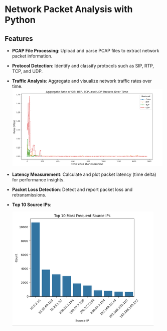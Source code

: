 # Network Packet Analysis with Python

## Features

- **PCAP File Processing**: Upload and parse PCAP files to extract network packet information.

- **Protocol Detection**: Identify and classify protocols such as SIP, RTP, TCP, and UDP.

- **Traffic Analysis**: Aggregate and visualize network traffic rates over time.
  ![Traffic Analysis](https://github.com/Salahbendary/Network-Packet-Analysis-with-Python/blob/main/Images/Aggregate%20Rate%20of%20SIP%2C%20RTP%2C%20TCP%2C%20and%20UDP%20Packets%20Over%20Time.png)

- **Latency Measurement**: Calculate and plot packet latency (time delta) for performance insights.

- **Packet Loss Detection**: Detect and report packet loss and retransmissions.


- **Top 10 Source IPs**:



  ![Top 10 Source IPs](https://github.com/Salahbendary/Network-Packet-Analysis-with-Python/blob/main/Images/Top%2010%20Most%20Frequent%20Source%20IPs.png)
